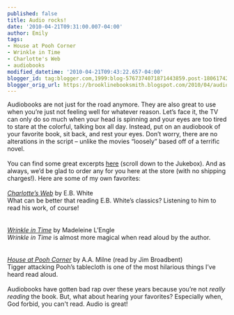 ```yaml
---
published: false
title: Audio rocks!
date: '2010-04-21T09:31:00.007-04:00'
author: Emily
tags:
- House at Pooh Corner
- Wrinkle in Time
- Charlotte's Web
- audiobooks
modified_datetime: '2010-04-21T09:43:22.657-04:00'
blogger_id: tag:blogger.com,1999:blog-5767374071871443859.post-1806174272456718144
blogger_orig_url: https://brooklinebooksmith.blogspot.com/2010/04/audio-rocks.html
---
```


Audiobooks are not just for the road anymore.  They are also great to use when you’re just not feeling well for whatever reason.  Let’s face it, the TV can only do so much when your head is spinning and your eyes are too tired to stare at the colorful, talking box all day.   Instead, put on an audiobook of your favorite book, sit back, and rest your eyes.   Don’t worry, there are no alterations in the script – unlike the movies “loosely” based off of a terrific novel.<br /><br />You can find some great excerpts <a href="https://www.randomhouse.com/audio/listeninglibrary/">here</a> (scroll down to the Jukebox).  And as always, we’d be glad to order any for you here at the store (with no shipping charges!).  Here are some of my own favorites:<br /><br /><span style="font-style:italic;"><a href="https://www.randomhouse.com/audio/catalog/samplepop.pperl?isbn=9780807208526">Charlotte’s Web</a></span> by E.B. White<br />What can be better that reading E.B. White’s classics?  Listening to him to read his work, of course!<br /><br /><br /><span style="font-style:italic;"><a href="https://www.randomhouse.com/audio/catalog/samplepop.pperl?isbn=9780739331781">Wrinkle in Time</a></span> by Madeleine L’Engle<br /><span style="font-style:italic;">Wrinkle in Time</span> is almost more magical when read aloud by the author.<br /><br /><br /><span style="font-style:italic;"><a href="https://www.harpercollinschildrens.com/harperchildrensImages/listeningroom/9780060582531.mp3">House at Pooh Corner</a></span> by A.A. Milne (read by Jim Broadbent)<br />Tigger attacking Pooh’s tablecloth is one of the most hilarious things I’ve heard read aloud.<br /><br />Audiobooks have gotten bad rap over these years because you’re not <span style="font-style:italic;">really reading </span>the book.  But, what about hearing your favorites?  Especially when, God forbid, you can't read.  Audio is great!